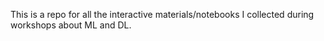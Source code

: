 This is a repo for all the interactive materials/notebooks I collected during workshops about ML and DL.
